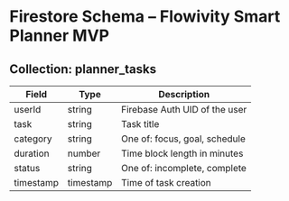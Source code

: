 # Firestore Schema – Flowivity Smart Planner MVP

## Collection: planner_tasks

| Field       | Type      | Description                          |
|-------------|-----------|--------------------------------------|
| userId      | string    | Firebase Auth UID of the user        |
| task        | string    | Task title                           |
| category    | string    | One of: focus, goal, schedule        |
| duration    | number    | Time block length in minutes         |
| status      | string    | One of: incomplete, complete         |
| timestamp   | timestamp | Time of task creation                |
